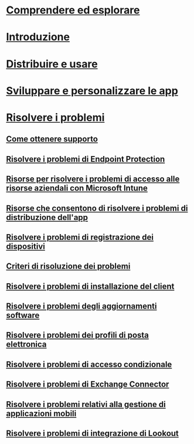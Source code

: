 # [Comprendere ed esplorare](/intune/understand-explore/introduction-to-microsoft-intune)
# [Introduzione](/intune/get-started/what-to-know-before-you-start-microsoft-intune)
<!-- # [Plan and Design](/intune/plan-design/ways-to-do-enterprise-mobility) -->
# [Distribuire e usare](/intune/deploy-use/overview-of-device-and-app-lifecycles-in-microsoft-intune)
# [Sviluppare e personalizzare le app](/intune/develop/intune-app-sdk)

# [Risolvere i problemi](general-troubleshooting-tips-for-microsoft-intune.md)
## [Come ottenere supporto](how-to-get-support-for-microsoft-intune.md)
## [Risolvere i problemi di Endpoint Protection](Troubleshoot-Endpoint-Protection-in-microsoft-intune.md)
## [Risorse per risolvere i problemi di accesso alle risorse aziendali con Microsoft Intune](Troubleshoot-company-resource-access-problems-with-microsoft-intune.md)
## [Risorse che consentono di risolvere i problemi di distribuzione dell'app](Troubleshoot-app-deployment-problems-in-microsoft-intune.md)
## [Risolvere i problemi di registrazione dei dispositivi](troubleshoot-device-enrollment-in-intune.md)
## [Criteri di risoluzione dei problemi](Troubleshoot-policies-in-microsoft-intune.md)
## [Risolvere i problemi di installazione del client](Troubleshoot-client-setup-in-microsoft-intune.md)
## [Risolvere i problemi degli aggiornamenti software](Troubleshoot-software-updates-in-microsoft-intune.md)
## [Risolvere i problemi dei profili di posta elettronica](Troubleshoot-email-profiles-in-microsoft-intune.md)
## [Risolvere i problemi di accesso condizionale](troubleshoot-conditional-access.md)
## [Risolvere i problemi di Exchange Connector](troubleshoot-exchange-connector.md)

## [Risolvere i problemi relativi alla gestione di applicazioni mobili](troubleshoot-mam.md)

## [Risolvere i problemi di integrazione di Lookout](troubleshooting-lookout-integration.md)


<!--HONumber=Sep16_HO2-->


